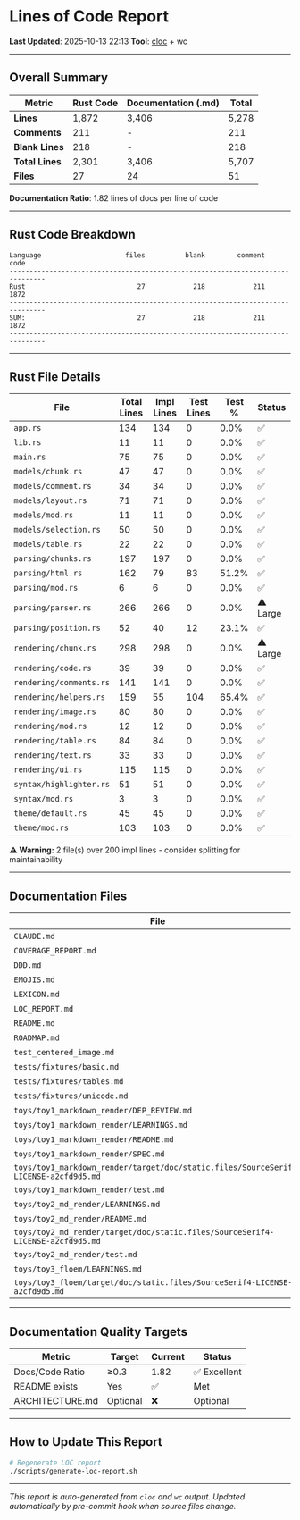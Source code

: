 # Lines of Code Report

**Last Updated**: 2025-10-13 22:13
**Tool**: [cloc](https://github.com/AlDanial/cloc) + wc

---

## Overall Summary

| Metric | Rust Code | Documentation (.md) | Total |
|--------|-----------|---------------------|-------|
| **Lines** | 1,872 | 3,406 | 5,278 |
| **Comments** | 211 | - | 211 |
| **Blank Lines** | 218 | - | 218 |
| **Total Lines** | 2,301 | 3,406 | 5,707 |
| **Files** | 27 | 24 | 51 |

**Documentation Ratio**: 1.82 lines of docs per line of code

---

## Rust Code Breakdown

```
Language                     files          blank        comment           code
-------------------------------------------------------------------------------
Rust                            27            218            211           1872
-------------------------------------------------------------------------------
SUM:                            27            218            211           1872
-------------------------------------------------------------------------------
```

---

## Rust File Details

| File | Total Lines | Impl Lines | Test Lines | Test % | Status |
|------|-------------|------------|------------|--------|--------|
| `app.rs` | 134 | 134 | 0 | 0.0% | ✅ |
| `lib.rs` | 11 | 11 | 0 | 0.0% | ✅ |
| `main.rs` | 75 | 75 | 0 | 0.0% | ✅ |
| `models/chunk.rs` | 47 | 47 | 0 | 0.0% | ✅ |
| `models/comment.rs` | 34 | 34 | 0 | 0.0% | ✅ |
| `models/layout.rs` | 71 | 71 | 0 | 0.0% | ✅ |
| `models/mod.rs` | 11 | 11 | 0 | 0.0% | ✅ |
| `models/selection.rs` | 50 | 50 | 0 | 0.0% | ✅ |
| `models/table.rs` | 22 | 22 | 0 | 0.0% | ✅ |
| `parsing/chunks.rs` | 197 | 197 | 0 | 0.0% | ✅ |
| `parsing/html.rs` | 162 | 79 | 83 | 51.2% | ✅ |
| `parsing/mod.rs` | 6 | 6 | 0 | 0.0% | ✅ |
| `parsing/parser.rs` | 266 | 266 | 0 | 0.0% | ⚠️ Large |
| `parsing/position.rs` | 52 | 40 | 12 | 23.1% | ✅ |
| `rendering/chunk.rs` | 298 | 298 | 0 | 0.0% | ⚠️ Large |
| `rendering/code.rs` | 39 | 39 | 0 | 0.0% | ✅ |
| `rendering/comments.rs` | 141 | 141 | 0 | 0.0% | ✅ |
| `rendering/helpers.rs` | 159 | 55 | 104 | 65.4% | ✅ |
| `rendering/image.rs` | 80 | 80 | 0 | 0.0% | ✅ |
| `rendering/mod.rs` | 12 | 12 | 0 | 0.0% | ✅ |
| `rendering/table.rs` | 84 | 84 | 0 | 0.0% | ✅ |
| `rendering/text.rs` | 33 | 33 | 0 | 0.0% | ✅ |
| `rendering/ui.rs` | 115 | 115 | 0 | 0.0% | ✅ |
| `syntax/highlighter.rs` | 51 | 51 | 0 | 0.0% | ✅ |
| `syntax/mod.rs` | 3 | 3 | 0 | 0.0% | ✅ |
| `theme/default.rs` | 45 | 45 | 0 | 0.0% | ✅ |
| `theme/mod.rs` | 103 | 103 | 0 | 0.0% | ✅ |

**⚠️ Warning:** 2 file(s) over 200 impl lines - consider splitting for maintainability

---

## Documentation Files

| File | Lines |
|------|-------|
| `CLAUDE.md` | 259 |
| `COVERAGE_REPORT.md` | 96 |
| `DDD.md` | 493 |
| `EMOJIS.md` | 139 |
| `LEXICON.md` | 84 |
| `LOC_REPORT.md` | 116 |
| `README.md` | 99 |
| `ROADMAP.md` | 411 |
| `test_centered_image.md` | 7 |
| `tests/fixtures/basic.md` | 17 |
| `tests/fixtures/tables.md` | 12 |
| `tests/fixtures/unicode.md` | 9 |
| `toys/toy1_markdown_render/DEP_REVIEW.md` | 72 |
| `toys/toy1_markdown_render/LEARNINGS.md` | 90 |
| `toys/toy1_markdown_render/README.md` | 30 |
| `toys/toy1_markdown_render/SPEC.md` | 85 |
| `toys/toy1_markdown_render/target/doc/static.files/SourceSerif4-LICENSE-a2cfd9d5.md` | 98 |
| `toys/toy1_markdown_render/test.md` | 32 |
| `toys/toy2_md_render/LEARNINGS.md` | 500 |
| `toys/toy2_md_render/README.md` | 239 |
| `toys/toy2_md_render/target/doc/static.files/SourceSerif4-LICENSE-a2cfd9d5.md` | 98 |
| `toys/toy2_md_render/test.md` | 97 |
| `toys/toy3_floem/LEARNINGS.md` | 225 |
| `toys/toy3_floem/target/doc/static.files/SourceSerif4-LICENSE-a2cfd9d5.md` | 98 |

---

## Documentation Quality Targets

| Metric | Target | Current | Status |
|--------|--------|---------|--------|
| Docs/Code Ratio | ≥0.3 | 1.82 | ✅ Excellent |
| README exists | Yes | ✅ | Met |
| ARCHITECTURE.md | Optional | ❌ | Optional |

---

## How to Update This Report

```bash
# Regenerate LOC report
./scripts/generate-loc-report.sh
```

---

*This report is auto-generated from `cloc` and `wc` output.*
*Updated automatically by pre-commit hook when source files change.*
